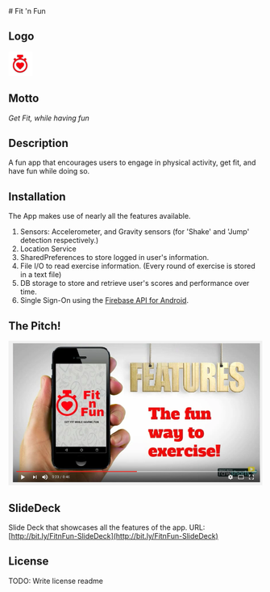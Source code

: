 <snippet>
  <content>
# Fit 'n Fun

## Logo
![FitnFun Logo](https://github.com/srvikram13/FitnFun/blob/master/app/src/main/res/mipmap-mdpi/ic_launcher.png?raw=true)


## Motto
*Get Fit, while having fun*


## Description
A fun app that encourages users to engage in physical activity, get fit, and have fun while doing so.


## Installation
The App makes use of nearly all the features available.
1. Sensors: Accelerometer, and Gravity sensors (for 'Shake' and 'Jump' detection respectively.)
2. Location Service
3. SharedPreferences to store logged in user's information.
4. File I/O to read exercise information. (Every round of exercise is stored in a text file)
5. DB storage to store and retrieve user's scores and performance over time.
6. Single Sign-On using the [Firebase API for Android](https://firebase.google.com/docs/auth/android/google-signin).


## The Pitch!
[![FitnFun Pitch Video](https://github.com/srvikram13/FitnFun/blob/master/FinnFun%20Screenshot.png?raw=true)](https://www.youtube.com/watch?v=Ldt10iN7B4c)


## SlideDeck

Slide Deck that showcases all the features of the app.
URL: [http://bit.ly/FitnFun-SlideDeck](http://bit.ly/FitnFun-SlideDeck)


## License

TODO: Write license
</content>
  <tabTrigger>readme</tabTrigger>
</snippet>
